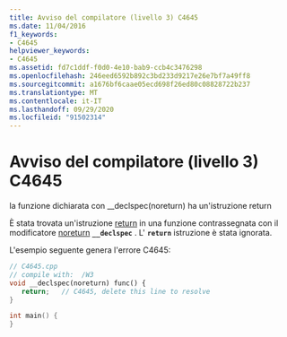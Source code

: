 ```yaml
---
title: Avviso del compilatore (livello 3) C4645
ms.date: 11/04/2016
f1_keywords:
- C4645
helpviewer_keywords:
- C4645
ms.assetid: fd7c1ddf-f0d0-4e10-bab9-ccb4c3476298
ms.openlocfilehash: 246eed6592b892c3bd233d9217e26e7bf7a49ff8
ms.sourcegitcommit: a1676bf6caae05ecd698f26ed80c08828722b237
ms.translationtype: MT
ms.contentlocale: it-IT
ms.lasthandoff: 09/29/2020
ms.locfileid: "91502314"
---
```

# <a name="compiler-warning-level-3-c4645"></a>Avviso del compilatore (livello 3) C4645

la funzione dichiarata con __declspec(noreturn) ha un'istruzione return

È stata trovata un'istruzione [return](../../cpp/program-termination.md) in una funzione contrassegnata con il modificatore [noreturn](../../cpp/noreturn.md) **`__declspec`** . L' **`return`** istruzione è stata ignorata.

L'esempio seguente genera l'errore C4645:

```cpp
// C4645.cpp
// compile with:  /W3
void __declspec(noreturn) func() {
   return;   // C4645, delete this line to resolve
}

int main() {
}
```
